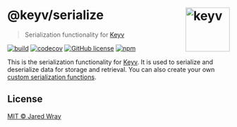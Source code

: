 # @keyv/serialize [<img width="100" align="right" src="https://jaredwray.com/images/keyv-symbol.svg" alt="keyv">](https://github.com/jaredwra/keyv)

> Serialization functionality for [Keyv](https://github.com/jaredwray/keyv)

[![build](https://github.com/jaredwray/keyv/actions/workflows/tests.yaml/badge.svg)](https://github.com/jaredwray/keyv/actions/workflows/tests.yaml)
[![codecov](https://codecov.io/gh/jaredwray/keyv/branch/main/graph/badge.svg?token=bRzR3RyOXZ)](https://codecov.io/gh/jaredwray/keyv)
[![GitHub license](https://img.shields.io/github/license/jaredwray/keyv)](https://github.com/jaredwray/keyv/blob/main/LICENSE)
[![npm](https://img.shields.io/npm/dm/@keyv/serialize)](https://npmjs.com/package/@keyv/serialize)

This is the serialization functionality for [Keyv](https://github.com/jaredwray/keyv/tree/main/packages/keyv). It is used to serialize and deserialize data for storage and retrieval. You can also create your own [custom serialization functions](https://github.com/jaredwray/keyv/tree/main/packages/keyv#custom-serializers).

## License

[MIT © Jared Wray](LISCENCE)
